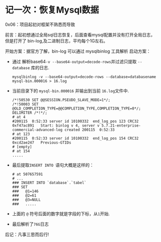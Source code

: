 # 记一次：恢复Mysql数据

0x06：项目起初对框架不熟悉而导致 

<!-- more -->

前言：起初想通过全局sql日志恢复，后面查看mysql配置并没有打开全局日志，但是打开了 bin-log,及二进制日志，平均每个1G左右。

开始方案：据官方了解，bin-log 可以通过 mysqlbinlog 工具解析
启动方案：
- 通过 解析base64`-v --base64-output=decode-rows`并过滤只提取 `--database` 库的日志.
    ```shell
    mysqlbinlog -v --base64-output=decode-rows --database=databasename mysql-bin.000016 > 16.log
    
- 当前目录下的 `mysql-bin.000016` 并输出到当前 `16.log`文件中.

    ```text
    /*!50530 SET @@SESSION.PSEUDO_SLAVE_MODE=1*/;
    /*!50003 SET @OLD_COMPLETION_TYPE=@@COMPLETION_TYPE,COMPLETION_TYPE=0*/;
    DELIMITER /*!*/;
    # at 4
    #200115  0:52:33 server id 10100332  end_log_pos 123 CRC32 0xf47ac891 	Start: binlog v 4, server v 5.7.21-enterprise-commercial-advanced-log created 200115  0:52:33
    # at 123
    #200115  0:52:33 server id 10100332  end_log_pos 154 CRC32 0xcd2ae247 	Previous-GTIDs
    # [empty]
    # at 154
    .....
    
- 最后提取`INSERT INTO `语句大概是这样的：

    ```text
    # at 507657591
    # ...
    ### INSERT INTO `database`.`tabel`
    ### SET
    ###   @1=146
    ###   @2=61
    ###   @3=NULL
    ###   .....
    
- 上面的 `@` 符号后面的数字就是字段的下标，从`1`开始.
- 最后解析了`76G`日志
  
后记：凡事三思而后行!
  
